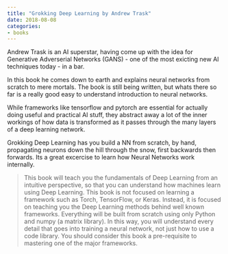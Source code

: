 ```yaml
---
title: "Grokking Deep Learning by Andrew Trask"
date: 2018-08-08
categories:
- books
---
```


Andrew Trask is an AI superstar, having come up with the idea for Generative Adverserial Networks (GANS) - one of the most exicting new AI techniques today - in a bar.

In this book he comes down to earth and explains neural networks from scratch to mere mortals. The book is still being written, but whats there so far is a really good easy to understand introduction to neural networks.

While frameworks like tensorflow and pytorch are essential for actually doing useful and practical AI stuff, they abstract away a lot of the inner workings of how data is transformed as it passes through the many layers of a deep learning network.

Grokking Deep Learning has you build a NN from scratch, by hand, propagating neurons down the hill through the snow, first backwards then forwards. Its a great excercise to learn how Neural Networks work internally.


> This book will teach you the fundamentals of Deep Learning from an intuitive perspective, so that you can understand how machines learn using Deep Learning. This book is not focused on learning a framework such as Torch, TensorFlow, or Keras. Instead, it is focused on teaching you the Deep Learning methods behind well known frameworks. Everything will be built from scratch using only Python and numpy (a matrix library). In this way, you will understand every detail that goes into training a neural network, not just how to use a code library. You should consider this book a pre-requisite to mastering one of the major frameworks.